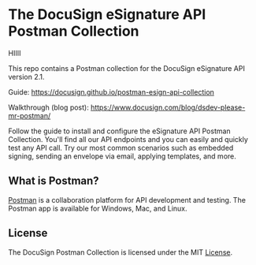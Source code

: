 # The DocuSign eSignature API Postman Collection
HIIII

This repo contains a Postman collection for the DocuSign eSignature API version 2.1. 

Guide: https://docusign.github.io/postman-esign-api-collection 

Walkthrough (blog post): https://www.docusign.com/blog/dsdev-please-mr-postman/ 

Follow the guide to install and configure the eSignature API Postman Collection. You'll find all our API endpoints and you can easily and quickly test any API call. Try our most common scenarios such as embedded signing, sending an envelope via email, applying templates, and more. 

## What is Postman? 

[Postman](https://www.getpostman.com/) is a collaboration platform for API development and testing. The Postman app is available for Windows, Mac, and Linux.  

## License 

The DocuSign Postman Collection is licensed under the MIT [License](LICENSE).
